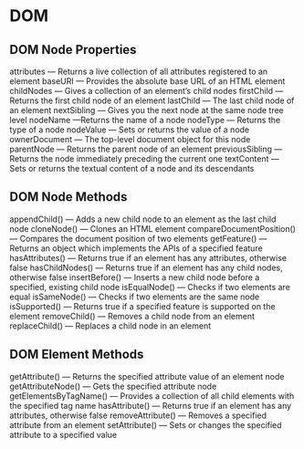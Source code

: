 # DOM

## DOM Node Properties

attributes — Returns a live collection of all attributes registered to an element
baseURI — Provides the absolute base URL of an HTML element
childNodes — Gives a collection of an element’s child nodes
firstChild — Returns the first child node of an element
lastChild — The last child node of an element
nextSibling — Gives you the next node at the same node tree level
nodeName —Returns the name of a node
nodeType —  Returns the type of a node
nodeValue — Sets or returns the value of a node
ownerDocument — The top-level document object for this node
parentNode — Returns the parent node of an element
previousSibling — Returns the node immediately preceding the current one
textContent — Sets or returns the textual content of a node and its descendants

## DOM Node Methods

appendChild() — Adds a new child node to an element as the last child node
cloneNode() — Clones an HTML element
compareDocumentPosition() — Compares the document position of two elements
getFeature() — Returns an object which implements the APIs of a specified feature
hasAttributes() — Returns true if an element has any attributes, otherwise false
hasChildNodes() — Returns true if an element has any child nodes, otherwise false
insertBefore() — Inserts a new child node before a specified, existing child node
isEqualNode() — Checks if two elements are equal
isSameNode() — Checks if two elements are the same node
isSupported() — Returns true if a specified feature is supported on the element
removeChild() — Removes a child node from an element
replaceChild() — Replaces a child node in an element

## DOM Element Methods

getAttribute() — Returns the specified attribute value of an element node
getAttributeNode() — Gets the specified attribute node
getElementsByTagName() — Provides a collection of all child elements with the specified tag name
hasAttribute() — Returns true if an element has any attributes, otherwise false
removeAttribute() — Removes a specified attribute from an element
setAttribute() — Sets or changes the specified attribute to a specified value